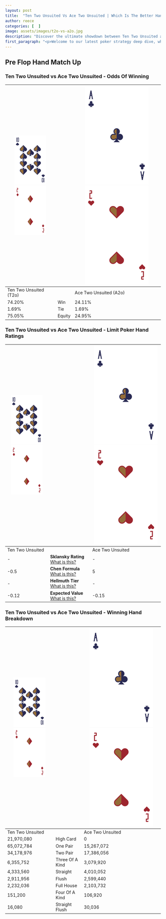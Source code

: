 ```yaml
---
layout: post
title:  "Ten Two Unsuited Vs Ace Two Unsuited | Which Is The Better Hand In Poker? A Complete Guide"
author: reece
categories: [  ]
image: assets/images/t2o-vs-a2o.jpg
description: "Discover the ultimate showdown between Ten Two Unsuited and Ace Two Unsuited in poker! Uncover the odds, strategies, and scenarios where one hand triumphs over the other. Get ready to up your poker game with this thrilling analysis."
first_paragraph: "<p>Welcome to our latest poker strategy deep dive, where we're pitting two distinct hands against each other in a high-stakes showdown: Ten Two Unsuited vs Ace Two Unsuited.</p><p>In the dynamic world of poker, every decision counts, and knowing which hand holds the upper hand is key to your success at the table.</p><p>In this article, we'll dissect these two hands, explore the scenarios where one dominates the other, and equip you with the knowledge to make strategic choices that can tip the odds in your favor.</p><p>Get ready to unravel the intriguing dynamics of these poker hands and elevate your game to new heights.</p>"
---
```




[comment]: # (sp0)

## Pre Flop Hand Match Up

<div class="table hand-ratings" markdown="1"> 



### Ten Two Unsuited vs Ace Two Unsuited - Odds Of Winning


    
| ![image info](assets/images/hand1/T.png) ![image info](assets/images/hand1/2o.png) |  | ![image info](assets/images/hand2/A.png) ![image info](assets/images/hand2/2o.png) |
| -------- | -------- | -------- |
| Ten Two Unsuited (T2o) |  | Ace Two Unsuited (A2o) |
| 74.20% | Win | 24.11% |
| 1.69% | Tie | 1.69% |
| 75.05% | Equity | 24.95% |




[comment]: # (sp1)



### Ten Two Unsuited vs Ace Two Unsuited - Limit Poker Hand Ratings


    
| ![image info](assets/images/hand1/T.png) ![image info](assets/images/hand1/2o.png) |  | ![image info](assets/images/hand2/A.png) ![image info](assets/images/hand2/2o.png) |
| -------- | -------- | -------- |
| Ten Two Unsuited |  | Ace Two Unsuited |
| - | **Sklansky Rating** [What is this?](/sklansky-rating-explained) | - |
| -0.5 | **Chen Formula** [What is this?](/chen-formula-explained) | 5 |
| - | **Hellmuth Tier** [What is this?](/Hellmuth-tier-explained) | - |
| -0.12 | **Expected Value** [What is this?](/expected-value-explained) | -0.15 |




[comment]: # (sp2)



### Ten Two Unsuited vs Ace Two Unsuited - Winning Hand Breakdown


    
| ![image info](assets/images/hand1/T.png) ![image info](assets/images/hand1/2o.png) |  | ![image info](assets/images/hand2/A.png) ![image info](assets/images/hand2/2o.png) |
| -------- | -------- | -------- |
| Ten Two Unsuited |  | Ace Two Unsuited |
| 21,970,080 | High Card | 0 |
| 65,072,784 | One Pair | 15,267,072 |
| 34,178,976 | Two Pair | 17,386,056 |
| 6,355,752 | Three Of A Kind | 3,079,920 |
| 4,333,560 | Straight | 4,010,052 |
| 2,911,956 | Flush | 2,599,440 |
| 2,232,036 | Full House | 2,103,732 |
| 151,200 | Four Of A Kind | 106,920 |
| 16,080 | Straight Flush | 30,036 |




[comment]: # (sp3)



</div>

[comment]: # (sp4)



[comment]: # (sp5)

